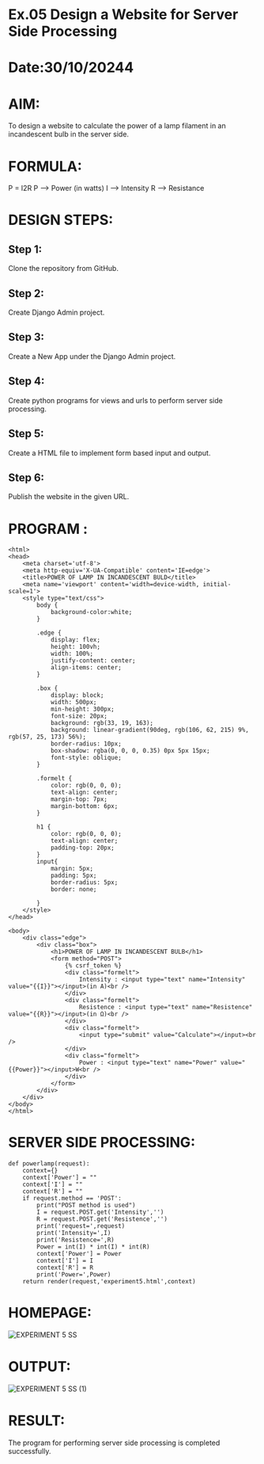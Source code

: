 # Ex.05 Design a Website for Server Side Processing
# Date:30/10/20244
# AIM:
To design a website to calculate the power of a lamp filament in an incandescent bulb in the server side.

# FORMULA:
P = I2R
P --> Power (in watts)
 I --> Intensity
 R --> Resistance

# DESIGN STEPS:
## Step 1:
Clone the repository from GitHub.

## Step 2:
Create Django Admin project.

## Step 3:
Create a New App under the Django Admin project.

## Step 4:
Create python programs for views and urls to perform server side processing.

## Step 5:
Create a HTML file to implement form based input and output.

## Step 6:
Publish the website in the given URL.

# PROGRAM :
```
<html>
<head>
    <meta charset='utf-8'>
    <meta http-equiv='X-UA-Compatible' content='IE=edge'>
    <title>POWER OF LAMP IN INCANDESCENT BULD</title>
    <meta name='viewport' content='width=device-width, initial-scale=1'>
    <style type="text/css">
        body {
            background-color:white;
        }

        .edge {
            display: flex;
            height: 100vh;
            width: 100%;    
            justify-content: center;
            align-items: center;
        }

        .box {
            display: block;
            width: 500px;
            min-height: 300px;
            font-size: 20px;
            background: rgb(33, 19, 163);
            background: linear-gradient(90deg, rgb(106, 62, 215) 9%, rgb(57, 25, 173) 56%);
            border-radius: 10px;
            box-shadow: rgba(0, 0, 0, 0.35) 0px 5px 15px;
            font-style: oblique;
        }

        .formelt {
            color: rgb(0, 0, 0);
            text-align: center;
            margin-top: 7px;
            margin-bottom: 6px;
        }

        h1 {
            color: rgb(0, 0, 0);
            text-align: center;
            padding-top: 20px;
        }
        input{
            margin: 5px;
            padding: 5px;
            border-radius: 5px;
            border: none;

        }
    </style>
</head>

<body>
    <div class="edge">
        <div class="box">
            <h1>POWER OF LAMP IN INCANDESCENT BULB</h1>
            <form method="POST">
                {% csrf_token %}
                <div class="formelt">
                    Intensity : <input type="text" name="Intensity" value="{{I}}"></input>(in A)<br />
                </div>
                <div class="formelt">
                    Resistence : <input type="text" name="Resistence" value="{{R}}"></input>(in Ω)<br />
                </div>
                <div class="formelt">
                    <input type="submit" value="Calculate"></input><br />
                </div>
                <div class="formelt">
                    Power : <input type="text" name="Power" value="{{Power}}"></input>W<br />
                </div>
            </form>
        </div>
    </div>
</body>
</html>
```
# SERVER SIDE PROCESSING:
```
def powerlamp(request):
    context={}
    context['Power'] = ""
    context['I'] = ""
    context['R'] = ""
    if request.method == 'POST':
        print("POST method is used")
        I = request.POST.get('Intensity','')
        R = request.POST.get('Resistence','')
        print('request=',request)
        print('Intensity=',I)
        print('Resistence=',R)
        Power = int(I) * int(I) * int(R)
        context['Power'] = Power
        context['I'] = I
        context['R'] = R
        print('Power=',Power)
    return render(request,'experiment5.html',context)
```
# HOMEPAGE:
![EXPERIMENT 5 SS](https://github.com/user-attachments/assets/6234bc18-bfef-490c-a3c4-31e27ccf68a9)
# OUTPUT:
![EXPERIMENT 5 SS (1)](https://github.com/user-attachments/assets/f054b184-2a9c-416e-ac71-b5413786a0ec)

# RESULT:
The program for performing server side processing is completed successfully.
